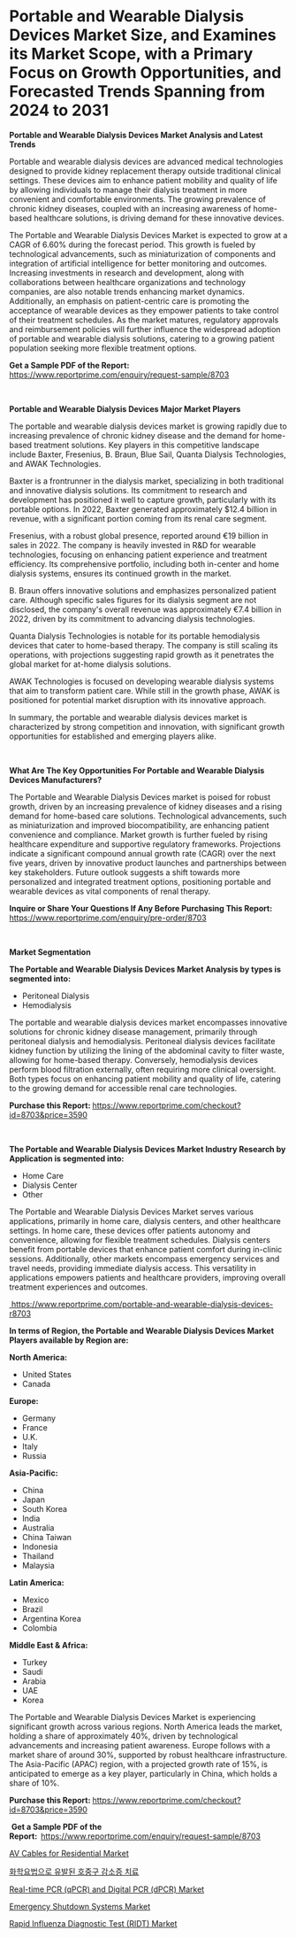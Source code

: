<p><h1>Portable and Wearable Dialysis Devices Market Size, and Examines its Market Scope, with a Primary Focus on Growth Opportunities, and Forecasted Trends Spanning from 2024 to 2031</h1></p><p><strong>Portable and Wearable Dialysis Devices Market Analysis and Latest Trends</strong></p>
<p><p>Portable and wearable dialysis devices are advanced medical technologies designed to provide kidney replacement therapy outside traditional clinical settings. These devices aim to enhance patient mobility and quality of life by allowing individuals to manage their dialysis treatment in more convenient and comfortable environments. The growing prevalence of chronic kidney diseases, coupled with an increasing awareness of home-based healthcare solutions, is driving demand for these innovative devices.</p><p>The Portable and Wearable Dialysis Devices Market is expected to grow at a CAGR of 6.60% during the forecast period. This growth is fueled by technological advancements, such as miniaturization of components and integration of artificial intelligence for better monitoring and outcomes. Increasing investments in research and development, along with collaborations between healthcare organizations and technology companies, are also notable trends enhancing market dynamics. Additionally, an emphasis on patient-centric care is promoting the acceptance of wearable devices as they empower patients to take control of their treatment schedules. As the market matures, regulatory approvals and reimbursement policies will further influence the widespread adoption of portable and wearable dialysis solutions, catering to a growing patient population seeking more flexible treatment options.</p></p>
<p><strong>Get a Sample PDF of the Report:&nbsp;</strong> <a href="https://www.reportprime.com/enquiry/request-sample/8703">https://www.reportprime.com/enquiry/request-sample/8703</a></p>
<p>&nbsp;</p>
<p><strong>Portable and Wearable Dialysis Devices Major Market Players</strong></p>
<p><p>The portable and wearable dialysis devices market is growing rapidly due to increasing prevalence of chronic kidney disease and the demand for home-based treatment solutions. Key players in this competitive landscape include Baxter, Fresenius, B. Braun, Blue Sail, Quanta Dialysis Technologies, and AWAK Technologies.</p><p>Baxter is a frontrunner in the dialysis market, specializing in both traditional and innovative dialysis solutions. Its commitment to research and development has positioned it well to capture growth, particularly with its portable options. In 2022, Baxter generated approximately $12.4 billion in revenue, with a significant portion coming from its renal care segment.</p><p>Fresenius, with a robust global presence, reported around €19 billion in sales in 2022. The company is heavily invested in R&D for wearable technologies, focusing on enhancing patient experience and treatment efficiency. Its comprehensive portfolio, including both in-center and home dialysis systems, ensures its continued growth in the market.</p><p>B. Braun offers innovative solutions and emphasizes personalized patient care. Although specific sales figures for its dialysis segment are not disclosed, the company's overall revenue was approximately €7.4 billion in 2022, driven by its commitment to advancing dialysis technologies.</p><p>Quanta Dialysis Technologies is notable for its portable hemodialysis devices that cater to home-based therapy. The company is still scaling its operations, with projections suggesting rapid growth as it penetrates the global market for at-home dialysis solutions.</p><p>AWAK Technologies is focused on developing wearable dialysis systems that aim to transform patient care. While still in the growth phase, AWAK is positioned for potential market disruption with its innovative approach.</p><p>In summary, the portable and wearable dialysis devices market is characterized by strong competition and innovation, with significant growth opportunities for established and emerging players alike.</p></p>
<p>&nbsp;</p>
<p><strong>What Are The Key Opportunities For Portable and Wearable Dialysis Devices Manufacturers?</strong></p>
<p><p>The Portable and Wearable Dialysis Devices market is poised for robust growth, driven by an increasing prevalence of kidney diseases and a rising demand for home-based care solutions. Technological advancements, such as miniaturization and improved biocompatibility, are enhancing patient convenience and compliance. Market growth is further fueled by rising healthcare expenditure and supportive regulatory frameworks. Projections indicate a significant compound annual growth rate (CAGR) over the next five years, driven by innovative product launches and partnerships between key stakeholders. Future outlook suggests a shift towards more personalized and integrated treatment options, positioning portable and wearable devices as vital components of renal therapy.</p></p>
<p><strong>Inquire or Share Your Questions If Any Before Purchasing This Report:</strong> <a href="https://www.reportprime.com/enquiry/pre-order/8703">https://www.reportprime.com/enquiry/pre-order/8703</a></p>
<p>&nbsp;</p>
<p><strong>Market Segmentation</strong></p>
<p><strong>The Portable and Wearable Dialysis Devices Market Analysis by types is segmented into:</strong></p>
<p><ul><li>Peritoneal Dialysis</li><li>Hemodialysis</li></ul></p>
<p><p>The portable and wearable dialysis devices market encompasses innovative solutions for chronic kidney disease management, primarily through peritoneal dialysis and hemodialysis. Peritoneal dialysis devices facilitate kidney function by utilizing the lining of the abdominal cavity to filter waste, allowing for home-based therapy. Conversely, hemodialysis devices perform blood filtration externally, often requiring more clinical oversight. Both types focus on enhancing patient mobility and quality of life, catering to the growing demand for accessible renal care technologies.</p></p>
<p><strong>Purchase this Report:&nbsp;</strong><a href="https://www.reportprime.com/checkout?id=8703&price=3590">https://www.reportprime.com/checkout?id=8703&price=3590</a></p>
<p>&nbsp;</p>
<p><strong>The Portable and Wearable Dialysis Devices Market Industry Research by Application is segmented into:</strong></p>
<p><ul><li>Home Care</li><li>Dialysis Center</li><li>Other</li></ul></p>
<p><p>The Portable and Wearable Dialysis Devices Market serves various applications, primarily in home care, dialysis centers, and other healthcare settings. In home care, these devices offer patients autonomy and convenience, allowing for flexible treatment schedules. Dialysis centers benefit from portable devices that enhance patient comfort during in-clinic sessions. Additionally, other markets encompass emergency services and travel needs, providing immediate dialysis access. This versatility in applications empowers patients and healthcare providers, improving overall treatment experiences and outcomes.</p></p>
<p><a href="https://www.reportprime.com/portable-and-wearable-dialysis-devices-r8703">&nbsp;https://www.reportprime.com/portable-and-wearable-dialysis-devices-r8703</a></p>
<p><strong>In terms of Region, the Portable and Wearable Dialysis Devices Market Players available by Region are:</strong></p>
<p>
    <p> <strong> North America: </strong>
        <ul>
            <li>United States</li>
            <li>Canada</li>
        </ul>
        </p> 
    <p> <strong> Europe: </strong>
        <ul>
            <li>Germany</li>
            <li>France</li>
            <li>U.K.</li>
            <li>Italy</li>
            <li>Russia</li>
        </ul>
        </p> 
    <p> <strong> Asia-Pacific: </strong>
        <ul>
            <li>China</li>
            <li>Japan</li>
            <li>South Korea</li>
            <li>India</li>
            <li>Australia</li>
            <li>China Taiwan</li>
            <li>Indonesia</li>
            <li>Thailand</li>
            <li>Malaysia</li>
        </ul>
        </p> 
    <p> <strong> Latin America: </strong>
        <ul>
            <li>Mexico</li>
            <li>Brazil</li>
            <li>Argentina Korea</li>
            <li>Colombia</li>
        </ul>
        </p> 
    <p> <strong> Middle East & Africa: </strong>
        <ul>
            <li>Turkey</li>
            <li>Saudi</li>
            <li>Arabia</li>
            <li>UAE</li>
            <li>Korea</li>
        </ul>
    </p>
    </p>
<p><p>The Portable and Wearable Dialysis Devices Market is experiencing significant growth across various regions. North America leads the market, holding a share of approximately 40%, driven by technological advancements and increasing patient awareness. Europe follows with a market share of around 30%, supported by robust healthcare infrastructure. The Asia-Pacific (APAC) region, with a projected growth rate of 15%, is anticipated to emerge as a key player, particularly in China, which holds a share of 10%.</p></p>
<p><strong>Purchase this Report: </strong><a href="https://www.reportprime.com/checkout?id=8703&price=3590">https://www.reportprime.com/checkout?id=8703&price=3590</a></p>
<p>&nbsp;<strong>Get a Sample PDF of the Report:&nbsp;&nbsp;</strong><a href="https://www.reportprime.com/enquiry/request-sample/8703">https://www.reportprime.com/enquiry/request-sample/8703</a></p>
<p><strong></strong></p>
<p><p><a href="https://medium.com/@garthstehriii/the-global-av-cables-for-residential-market-is-at-the-forefront-of-innovation-driving-rapid-3ff55e24ad08">AV Cables for Residential Market</a></p><p><a href="https://medium.com/@iarhbiqv81/chemotherapy-induced-neutropenia-treatment-market-%EC%9D%98-%EA%B8%80%EB%A1%9C%EB%B2%8C-%EC%8B%9C%EC%9E%A5-%EA%B0%9C%EC%9A%94%EB%8A%94-%EC%A0%84-%EC%84%B8%EA%B3%84-%EB%B0%8F-%EC%A3%BC%EC%9A%94-%EC%8B%9C%EC%9E%A5%EC%9D%98-%EC%82%B0%EC%97%85%EC%97%90-%EC%98%81%ED%96%A5%EC%9D%84-%EB%AF%B8%EC%B9%98%EB%8A%94-%EC%A3%BC%EC%9A%94-%ED%8A%B8%EB%A0%8C%EB%93%9C%EC%97%90-d8d2cffd6e5a">화학요법으로 유발된 호중구 감소증 치료</a></p><p><a href="https://issuu.com/reportprime-2/docs/real-time-pcr-qpcr-and-digital-pcr-_a2e58100df94e7">Real-time PCR (qPCR) and Digital PCR (dPCR) Market</a></p><p><a href="https://www.linkedin.com/pulse/how-regional-global-trends-shaping-emergency-shutdown-systems-7bszf?trackingId=4At5JiTUQO2e2JhwyyZjLA%3D%3D">Emergency Shutdown Systems Market</a></p><p><a href="https://github.com/nicoletavirag/Market-Research-Report-List-5/blob/main/rapid-influenza-diagnostic-test-ridt-market.md">Rapid Influenza Diagnostic Test (RIDT) Market</a></p></p>